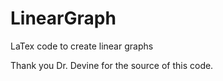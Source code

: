 # LinearGraph
LaTex code to create linear graphs

Thank you Dr. Devine for the source of this code.
